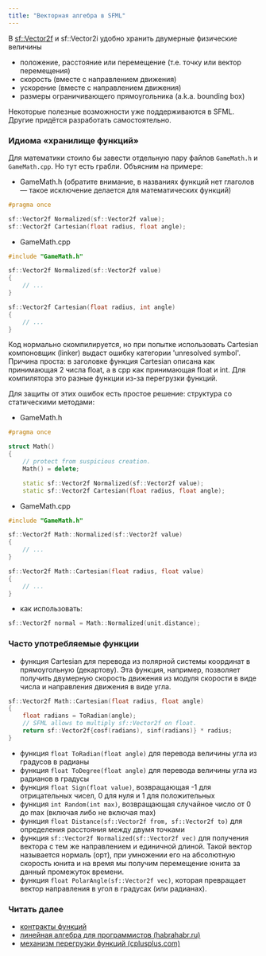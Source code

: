 ```yaml
---
title: "Векторная алгебра в SFML"
---
```


В [sf::Vector2f](http://www.sfml-dev.org/documentation/2.0/classsf_1_1Vector2.php) и sf::Vector2i удобно хранить двумерные физические величины
- положение, расстояние или перемещение (т.е. точку или вектор перемещения)
- скорость (вместе с направлением движения)
- ускорение (вместе с направлением движения)
- размеры ограничивающего прямоугольника (a.k.a. bounding box)

Некоторые полезные возможности уже поддерживаются в SFML. Другие придётся разработать самостоятельно.

### Идиома &laquo;хранилище функций&raquo;
Для математики стоило бы завести отдельную пару файлов ```GameMath.h``` и ```GameMath.cpp```. Но тут есть грабли. Объясним на примере:
- GameMath.h (обратите внимание, в названиях функций нет глаголов &mdash; такое исключение делается для математических функций)
```cpp
#pragma once

sf::Vector2f Normalized(sf::Vector2f value);
sf::Vector2f Cartesian(float radius, float angle);
```
- GameMath.cpp

```cpp
#include "GameMath.h"

sf::Vector2f Normalized(sf::Vector2f value)
{
    // ...
}

sf::Vector2f Cartesian(float radius, int angle)
{
    // ...
}
```
Код нормально скомпилируется, но при попытке использовать Cartesian компоновщик (linker) выдаст ошибку категории 'unresolved symbol'. Причина проста: в заголовке функция Cartesian описана как принимающая 2 числа float, а в cpp как принимающая float и int. Для компилятора это разные функции из-за перегрузки функций.

Для защиты от этих ошибок есть простое решение: структура со статическими методами:

- GameMath.h
```cpp
#pragma once

struct Math()
{
    // protect from suspicious creation.
    Math() = delete;

    static sf::Vector2f Normalized(sf::Vector2f value);
    static sf::Vector2f Cartesian(float radius, float angle);
```
- GameMath.cpp
```cpp
#include "GameMath.h"

sf::Vector2f Math::Normalized(sf::Vector2f value)
{
    // ...
}

sf::Vector2f Math::Cartesian(float radius, float value)
{
    // ...
}
```
- как использовать:
```cpp
sf::Vector2f normal = Math::Normalized(unit.distance);
```

### Часто употребляемые функции
- функция Cartesian для перевода из полярной системы координат в прямоугольную (декартову). Эта функция, например, позволяет получить двумерную скорость движения из модуля скорости в виде числа и направления движения в виде угла.
```cpp
sf::Vector2f Math::Cartesian(float radius, float angle)
{
    float radians = ToRadian(angle);
    // SFML allows to multiply sf::Vector2f on float.
    return sf::Vector2f{cosf(radians), sinf(radians)} * radius;
}
```
- функция ```float ToRadian(float angle)``` для перевода величины угла из градусов в радианы
- функция ```float ToDegree(float angle)``` для перевода величины угла из радианов в градусы
- функция ```float Sign(float value)```, возвращающая -1 для отрицательных чисел, 0 для нуля и 1 для положительных
- функция ```int Random(int max)```, возвращающая случайное число от 0 до max (включая либо не включая max)
- функция ```float Distance(sf::Vector2f from, sf::Vector2f to)``` для определения расстояния между двумя точками
- функция ```sf::Vector2f Normalized(sf::Vector2f vec)``` для получения вектора с тем же направлением и единичной длиной. Такой вектор называется нормаль (орт), при умножении его на абсолютную скорость юнита и на время мы получим перемещение юнита за данный промежуток времени.
- функция ```float PolarAngle(sf::Vector2f vec)```, которая превращает вектор направления в угол в градусах (или радианах).

### Читать далее
- [контракты функций](design-by-contract.md)
- [линейная алгебра для программистов (habrahabr.ru)](http://habrahabr.ru/post/131931/)
- [механизм перегрузки функций (cplusplus.com)](http://www.cplusplus.com/doc/tutorial/functions2/)
